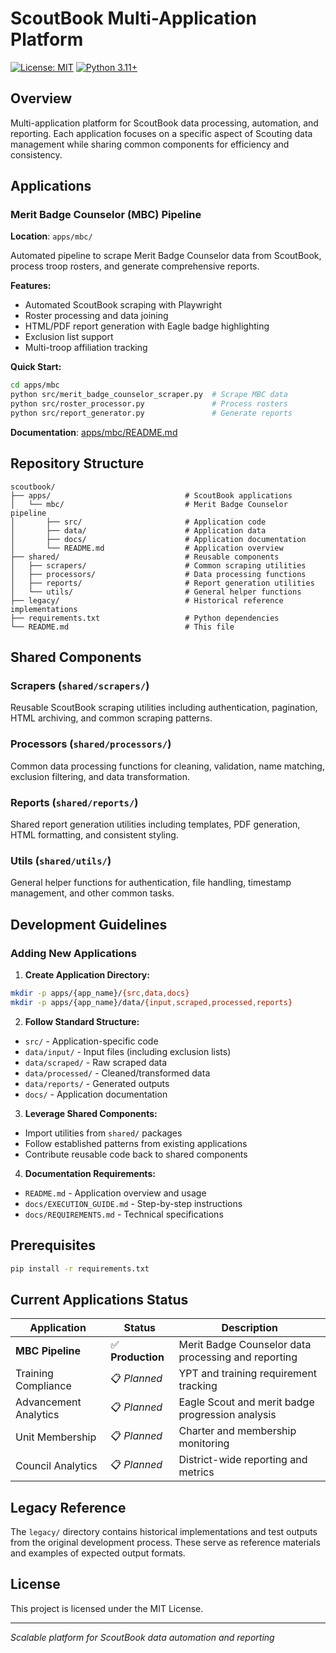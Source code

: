 # ScoutBook Multi-Application Platform

[![License: MIT](https://img.shields.io/badge/License-MIT-yellow.svg)](https://opensource.org/licenses/MIT)
[![Python 3.11+](https://img.shields.io/badge/python-3.11+-blue.svg)](https://www.python.org/downloads/)

## Overview

Multi-application platform for ScoutBook data processing, automation, and reporting. Each application focuses on a specific aspect of Scouting data management while sharing common components for efficiency and consistency.

## Applications

### Merit Badge Counselor (MBC) Pipeline
**Location**: `apps/mbc/`

Automated pipeline to scrape Merit Badge Counselor data from ScoutBook, process troop rosters, and generate comprehensive reports.

**Features:**
- Automated ScoutBook scraping with Playwright
- Roster processing and data joining
- HTML/PDF report generation with Eagle badge highlighting  
- Exclusion list support
- Multi-troop affiliation tracking

**Quick Start:**
```bash
cd apps/mbc
python src/merit_badge_counselor_scraper.py  # Scrape MBC data
python src/roster_processor.py               # Process rosters
python src/report_generator.py               # Generate reports
```

**Documentation**: [apps/mbc/README.md](apps/mbc/README.md)

## Repository Structure

```
scoutbook/
├── apps/                              # ScoutBook applications
│   └── mbc/                           # Merit Badge Counselor pipeline
│       ├── src/                       # Application code
│       ├── data/                      # Application data
│       ├── docs/                      # Application documentation
│       └── README.md                  # Application overview
├── shared/                            # Reusable components
│   ├── scrapers/                      # Common scraping utilities
│   ├── processors/                    # Data processing functions
│   ├── reports/                       # Report generation utilities
│   └── utils/                         # General helper functions
├── legacy/                            # Historical reference implementations
├── requirements.txt                   # Python dependencies
└── README.md                          # This file
```

## Shared Components

### Scrapers (`shared/scrapers/`)
Reusable ScoutBook scraping utilities including authentication, pagination, HTML archiving, and common scraping patterns.

### Processors (`shared/processors/`)  
Common data processing functions for cleaning, validation, name matching, exclusion filtering, and data transformation.

### Reports (`shared/reports/`)
Shared report generation utilities including templates, PDF generation, HTML formatting, and consistent styling.

### Utils (`shared/utils/`)
General helper functions for authentication, file handling, timestamp management, and other common tasks.

## Development Guidelines

### Adding New Applications

1. **Create Application Directory:**
```bash
mkdir -p apps/{app_name}/{src,data,docs}
mkdir -p apps/{app_name}/data/{input,scraped,processed,reports}
```

2. **Follow Standard Structure:**
- `src/` - Application-specific code
- `data/input/` - Input files (including exclusion lists)
- `data/scraped/` - Raw scraped data
- `data/processed/` - Cleaned/transformed data  
- `data/reports/` - Generated outputs
- `docs/` - Application documentation

3. **Leverage Shared Components:**
- Import utilities from `shared/` packages
- Follow established patterns from existing applications
- Contribute reusable code back to shared components

4. **Documentation Requirements:**
- `README.md` - Application overview and usage
- `docs/EXECUTION_GUIDE.md` - Step-by-step instructions
- `docs/REQUIREMENTS.md` - Technical specifications

## Prerequisites

```bash
pip install -r requirements.txt
```

## Current Applications Status

| Application | Status | Description |
|-------------|--------|-------------|
| **MBC Pipeline** | ✅ **Production** | Merit Badge Counselor data processing and reporting |
| Training Compliance | 📋 *Planned* | YPT and training requirement tracking |
| Advancement Analytics | 📋 *Planned* | Eagle Scout and merit badge progression analysis |
| Unit Membership | 📋 *Planned* | Charter and membership monitoring |
| Council Analytics | 📋 *Planned* | District-wide reporting and metrics |

## Legacy Reference

The `legacy/` directory contains historical implementations and test outputs from the original development process. These serve as reference materials and examples of expected output formats.

## License

This project is licensed under the MIT License.

---

*Scalable platform for ScoutBook data automation and reporting*